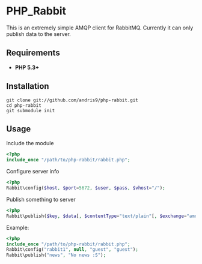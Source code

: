# PHP_Rabbit

This is an extremely simple AMQP client for RabbitMQ. Currently it can only publish data to the server.

## Requirements

  * **PHP 5.3+**

## Installation

    git clone git://github.com/andris9/php-rabbit.git
    cd php-rabbit
    git submodule init

## Usage

Include the module

```php
<?php
include_once "/path/to/php-rabbit/rabbit.php";
```

Configure server info

```php
<?php
Rabbit\config($host, $port=5672, $user, $pass, $vhost="/");
```

Publish something to server

```php
<?php
Rabbit\publish($key, $data[, $contentType="text/plain"[, $exchange="amq.default"]]);
```

Example:

```php
<?php
include_once "/path/to/php-rabbit/rabbit.php";
Rabbit\config("rabbit1", null, "guest", "guest");
Rabbit\publish("news", "No news :S");
```